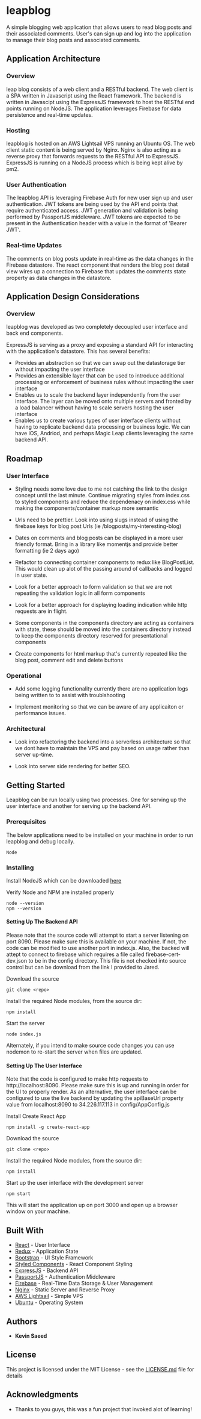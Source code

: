 # leapblog

A simple blogging web application that allows users to read blog posts and their associated comments.  User's can sign up and log into the application to manage their blog posts and associated comments.

## Application Architecture

### Overview

leap blog consists of a web client and a RESTful backend.  The web client is a SPA written in Javascript using the React framework.  The backend is written in Javascipt using the ExpressJS framework to host the RESTful end points running on NodeJS.  The application leverages Firebase for data persistence and real-time updates.

### Hosting

leapblog is hosted on an AWS Lightsail VPS running an Ubuntu OS.  The web client static content is being served by Nginx.  Nginx is also acting as a reverse proxy that forwards requests to the RESTful API to ExpressJS.  ExpressJS is running on a NodeJS process which is being kept alive by pm2.

### User Authentication
The leapblog API is leveraging Firebase Auth for new user sign up and user authentication.  JWT tokens are being used by the API end points that require authenticated access.  JWT generation and validation is being performed by PassportJS middleware.  JWT tokens are expected to be present in the Authentication header with a value in the format of 'Bearer JWT'.

### Real-time Updates
The comments on blog posts update in real-time as the data changes in the Firebase datastore.  The react component that renders the blog post detail view wires up a connection to Firebase that updates the comments state property as data changes in the datastore.

## Application Design Considerations

### Overview
leapblog was developed as two completely decoupled user interface and back end components.  

ExpressJS is serving as a proxy and exposing a standard API for interacting with the application's datastore.  This has several benefits:

 - Provides an abstraction so that we can swap out the datastorage tier without impacting the user interface
 - Provides an extensible layer that can be used to introduce additional processing or enforcement of business rules without impacting the user interface
 - Enables us to scale the backend layer independently from the user interface.  The layer can be moved onto multiple servers and fronted by a load balancer without having to scale servers hosting the user interface
 - Enables us to create various types of user interface clients without having to replicate backend data processing or business logic.  We can have iOS, Andriod, and perhaps Magic Leap clients leveraging the same backend API.

 ## Roadmap

 ### User Interface
 
 - Styling needs some love due to me not catching the link to the design concept until the last minute.  Continue migrating styles from index.css to styled components and reduce the dependenacy on index.css while making the components/container markup more semantic
 
 - Urls need to be prettier.  Look into using slugs instead of using the firebase keys for blog post Urls (ie /blogposts/my-interesting-blog)
 
 - Dates on comments and blog posts can be displayed in a more user friendly format.  Bring in a library like momentjs and provide better formatting (ie 2 days ago)

 - Refactor to connecting container components to redux like BlogPostList. This would clean up alot of the passing around of callbacks and logged in user state.

 - Look for a better approach to form validation so that we are not repeating the validation logic in all form components

 - Look for a better approach for displaying loading indication while http requests are in flight.

 - Some components in the components directory are acting as containers with state, these should be moved into the containers directory instead to keep the components directory reserved for presentational components

 - Create components for html markup that's currently repeated like the blog post, comment edit and delete buttons

 ### Operational

 - Add some logging functionality currently there are no application logs being written to to assist with troublshooting

 - Implement monitoring so that we can be aware of any applicaiton or performance issues.

 ### Architectural

 - Look into refactoring the backend into a serverless architecture so that we dont have to maintain the VPS and pay based on usage rather than server up-time. 
 
 - Look into server side rendering for better SEO.
 

## Getting Started

Leapblog can be run locally using two processes.  One for serving up the user interface and another for serving up the backend API.

### Prerequisites

The below applications need to be installed on your machine in order to run leapblog and debug locally.

```
Node
```

### Installing

Install NodeJS which can be downloaded [here](https://nodejs.org)

Verify Node and NPM are installed properly

```
node --version
npm --version
```
#### Setting Up The Backend API
Please note that the source code will attempt to start a server listening on port 8090.  Please make sure this is available on your machine.  If not, the code can be modified to use another port in index.js.  Also, the backed will attept to connect to firebase which requires a file called firebase-cert-dev.json to be in the config directory.  This file is not checked into source control but can be download from the link I provided to Jared.

Download the source

```
git clone <repo>
```

Install the required Node modules, from the source dir:

```
npm install
```

Start the server

```
node index.js
```

Alternately, if you intend to make source code changes you can use nodemon to re-start the server when files are updated.

#### Setting Up The User Interface
Note that the code is configured to make http requests to http://localhost:8090.  Please make sure this is up and running in order for the UI to properly render.  As an alternative, the user interface can be configured to use the live backend by updating the apiBaseUrl property value from localhost:8090 to 34.226.117.113 in config/AppConfig.js

Install Create React App

```
npm install -g create-react-app
```

Download the source

```
git clone <repo>
```

Install the required Node modules, from the source dir:

```
npm install
```

Start up the user interface with the development server

```
npm start
```

This will start the application up on port 3000 and open up a browser window on your machine.

## Built With

* [React](https://reactjs.org/) - User Interface
* [Redux](https://redux.js.org/) - Application State
* [Bootstrap](https://getbootstrap.com/) - UI Style Framework
* [Styled Components](https://www.styled-components.com/) - React Component Styling 
* [ExpressJS](https://expressjs.com/) - Backend API
* [PassportJS](http://www.passportjs.org/) - Authentication Middleware
* [Firebase](https://firebase.google.com/) - Real-Time Data Storage & User Management
* [Nginx](https://www.nginx.com) - Static Server and Reverse Proxy
* [AWS Lightsail](https://amazonlightsail.com/) - Simple VPS
* [Ubuntu](https://www.ubuntu.com/) - Operating System


## Authors

* **Kevin Saeed** 

## License

This project is licensed under the MIT License - see the [LICENSE.md](LICENSE.md) file for details

## Acknowledgments

* Thanks to you guys, this was a fun project that invoked alot of learning!
